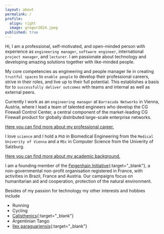 ```yaml
---
layout: about
permalink: /
profile:
  align: right
  image: gregor2024.jpeg
published: true
---
```


  Hi, I am a professional, self-motivated, and open-minded person with experience as `engineering manager`, `software engineer`, international `project manager`, and `lecturer`. I am passionate about technology and developing amazing solutions together with like-minded people. 


  My core competencies as engineering and people manager lie in creating `trustful spaces` to `enable people` to develop their professional careers, strive in their roles, and live up to their full potential. This establishes a basis for to `successfully deliver outcomes` with teams and internal as well as external peers.


  Currently I work as an `engineering manager` at `Barracuda Networks` in Vienna, Austria, where I lead a team of talented engineers who develop the CG Firewall Control Center, a central component of the market-leading CG Firewall product for globally distributed large-scale enterprise networks.


  [Here you can find more about my professional career.](https://gregorkoenig.github.io/professional)  

  
  I love `science` and I hold a `PhD` in Biomedical Engineering from the `Medical Univerity of Vienna` and a `MSc` in Computer Science from the Univerity of Salzburg.


  [Here you can find more about my academic background.](https://gregorkoenig.github.io/academic)  

  
  I am a founding member of the [Feigenhain Initiative](https://feigenhain.org){:target="_blank"}, a non-governmental non-profit organisation registered in France, with activities in Brazil, France and Austria. Our campaigns focus on humanitarian aid and cooperation, protection of the natural environment.

  
  Besides of my passion for technology my other interests and hobbies include
  - Running
  - Cycling
  - [Calisthenics](https://stevenlow.org/overcoming-gravity/){:target="_blank"}
  - Argentinian Tango
  - [Ilex paraguariensis](https://en.wikipedia.org/wiki/Yerba_mate){:target="_blank"}
